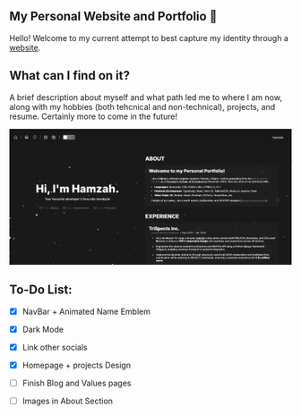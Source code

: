 ## My Personal Website and Portfolio 🍫

Hello! Welcome to my current attempt to best capture my identity through a [website](hamzahbehery.xyz).

## What can I find on it?

A brief description about myself and what path led me to where I am now, along with my hobbies (both tehcnical and non-technical), projects, and resume. Certainly more to come in the future!

![Current homepage:](public/assets/homepage_dark.png)

## To-Do List:

- [x] NavBar + Animated Name Emblem
- [x] Dark Mode
- [x] Link other socials
- [x] Homepage + projects Design
- [ ] Finish Blog and Values pages
- [ ] Images in About Section

